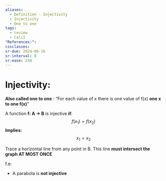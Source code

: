 ```yaml
---
aliases:
  - Definition - Injectivity
  - Injectivity
  - One to one
tags:
  - review
  - CalcI
"References:": 
cssclasses:
sr-due: 2024-06-16
sr-interval: 9
sr-ease: 250
---
```

# Injectivity:

**Also called one to one** : “For each value of x there is one value of f(x) **one x to one f(x)**” 

A function **f: A → B** is injective **if**: 
$$
f(x_1) = f(x_2)
$$
**Implies:**
$$
x_1 = x_2
$$

Trace a horizontal line from any point in B. This line **must intersect the graph AT MOST ONCE**

f.e:
+ A parabola is **not injective**
